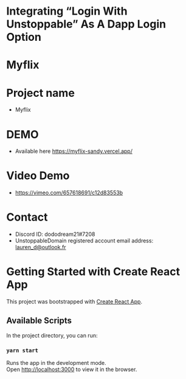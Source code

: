 # Integrating “Login With Unstoppable” As A Dapp Login Option
# Myflix
# Project name
- Myflix
  
# DEMO
- Available here https://myflix-sandy.vercel.app/

# Video Demo
- https://vimeo.com/657618691/c12d83553b

# Contact
- Discord ID: dododream21#7208
- UnstoppableDomain registered account email address: lauren_d@outlook.fr

# Getting Started with Create React App

This project was bootstrapped with [Create React App](https://github.com/facebook/create-react-app).

## Available Scripts

In the project directory, you can run:

### `yarn start`

Runs the app in the development mode.\
Open [http://localhost:3000](http://localhost:3000) to view it in the browser.

